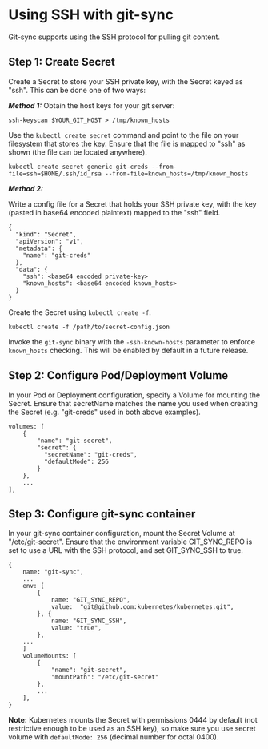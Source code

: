 # Using SSH with git-sync

Git-sync supports using the SSH protocol for pulling git content.

## Step 1: Create Secret
Create a Secret to store your SSH private key, with the Secret keyed as "ssh". This can be done one of two ways:

***Method 1:***
Obtain the host keys for your git server:

```
ssh-keyscan $YOUR_GIT_HOST > /tmp/known_hosts
```

Use the ``kubectl create secret`` command and point to the file on your filesystem that stores the key. Ensure that the file is mapped to "ssh" as shown (the file can be located anywhere).

```
kubectl create secret generic git-creds --from-file=ssh=$HOME/.ssh/id_rsa --from-file=known_hosts=/tmp/known_hosts
```

***Method 2:***

Write a config file for a Secret that holds your SSH private key, with the key (pasted in base64 encoded plaintext) mapped to the "ssh" field.
```
{
  "kind": "Secret",
  "apiVersion": "v1",
  "metadata": {
    "name": "git-creds"
  },
  "data": {
    "ssh": <base64 encoded private-key>
    "known_hosts": <base64 encoded known_hosts>
  }
}
```

Create the Secret using ``kubectl create -f``.
```
kubectl create -f /path/to/secret-config.json
```

Invoke the `git-sync` binary with the `-ssh-known-hosts` parameter to enforce `known_hosts` checking. This will be enabled by default in a future release.

## Step 2: Configure Pod/Deployment Volume

In your Pod or Deployment configuration, specify a Volume for mounting the Secret. Ensure that secretName matches the name you used when creating the Secret (e.g. "git-creds" used in both above examples).
```
volumes: [
    {
        "name": "git-secret",
        "secret": {
          "secretName": "git-creds",
          "defaultMode": 256
        }
    },
    ...
],
```

## Step 3: Configure git-sync container

In your git-sync container configuration, mount the Secret Volume at "/etc/git-secret". Ensure that the environment variable GIT_SYNC_REPO is set to use a URL with the SSH protocol, and set GIT_SYNC_SSH to true.

```
{
    name: "git-sync",
    ...
    env: [
        {
            name: "GIT_SYNC_REPO",
            value:  "git@github.com:kubernetes/kubernetes.git",
        }, {
            name: "GIT_SYNC_SSH",
            value: "true",
        },
    ...
    ]
    volumeMounts: [
        {
            "name": "git-secret",
            "mountPath": "/etc/git-secret"
        },
        ...
    ],
}
```

**Note:** Kubernetes mounts the Secret with permissions 0444 by default (not restrictive enough to be used as an SSH key), so make sure you use secret volume with `defaultMode: 256` (decimal number for octal 0400).
